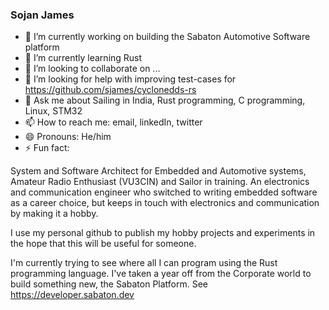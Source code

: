 ### Sojan James

<!--
**sjames/sjames** is a ✨ _special_ ✨ repository because its `README.md` (this file) appears on your GitHub profile.

- 🔭 I’m currently working on building the Sabaton Automotive Software platform (https://github.com/sabaton-rs)
- 🌱 I’m currently learning Rust
- 👯 I’m looking to collaborate on ...
- 🤔 I’m looking for help with improving test-cases for https://github.com/sjames/cyclonedds-rs
- 💬 Ask me about Sailing in India, Rust programming, C programming, Linux, STM32, EV Charging, ISO15118.
- 📫 How to reach me: email, linkedIn, twitter
- 😄 Pronouns: He/him
- ⚡ Fun fact: 
-->

- 🔭 I’m currently working on building the Sabaton Automotive Software platform
- 🌱 I’m currently learning Rust
- 👯 I’m looking to collaborate on ...
- 🤔 I’m looking for help with improving test-cases for https://github.com/sjames/cyclonedds-rs
- 💬 Ask me about Sailing in India, Rust programming, C programming, Linux, STM32
- 📫 How to reach me: email, linkedIn, twitter
- 😄 Pronouns: He/him
- ⚡ Fun fact: 

System and Software Architect for Embedded and Automotive systems, Amateur Radio Enthusiast (VU3CIN) and Sailor in training. An electronics and communication engineer who switched to writing embedded software as a career choice, but keeps in touch with electronics and communication by making it a hobby.

I use my personal github to publish my hobby projects and experiments in the hope that this will be useful for someone.

I'm currently trying to see where all I can program using the Rust programming language. I've taken a year off from the Corporate world to build something new, the Sabaton Platform. See https://developer.sabaton.dev 
